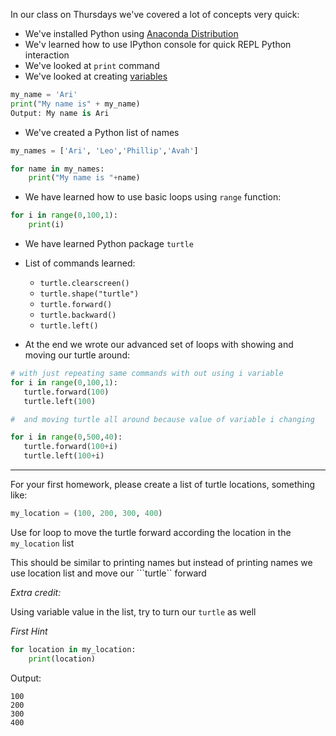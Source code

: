 In our class on Thursdays we've covered a lot of concepts very quick:
- We've installed Python using [Anaconda Distribution](https://www.anaconda.com/products/individual)
- We'v learned how to use IPython console for quick REPL Python interaction
- We've looked at ```print``` command 
- We've looked at creating [variables](PFK_variables.pdf)
```python 
my_name = 'Ari'
print("My name is" + my_name)
Output: My name is Ari
```


- We've created a Python list of names
```python
my_names = ['Ari', 'Leo','Phillip','Avah']

for name in my_names:
    print("My name is "+name)

```
- We have learned how to use basic loops using ```range``` function:
```python
for i in range(0,100,1):
    print(i)
```

- We have learned Python package ```turtle```

- List of commands learned:
    - ```turtle.clearscreen()```
    - ```turtle.shape("turtle")```
    - ```turtle.forward()``` 
    - ```turtle.backward()```
    - ```turtle.left()```


- At the end we wrote our advanced set of loops with showing and moving our turtle around:

```python
# with just repeating same commands with out using i variable
for i in range(0,100,1):
   turtle.forward(100)
   turtle.left(100)

#  and moving turtle all around because value of variable i changing

for i in range(0,500,40):
   turtle.forward(100+i)
   turtle.left(100+i)
```

--- 

For your first homework, please create a list of turtle locations, something like: 
```python 
my_location = (100, 200, 300, 400)
```

Use for loop to move the turtle forward according the location in the ```my_location``` list


This should be similar to printing names but instead of printing names we use location list and move our ```turtle`` forward

*Extra credit:*

Using variable value in the list, try to turn our ```turtle``` as well

*First Hint*

```python
for location in my_location:
    print(location)
```
Output:
```
100
200
300
400
```

